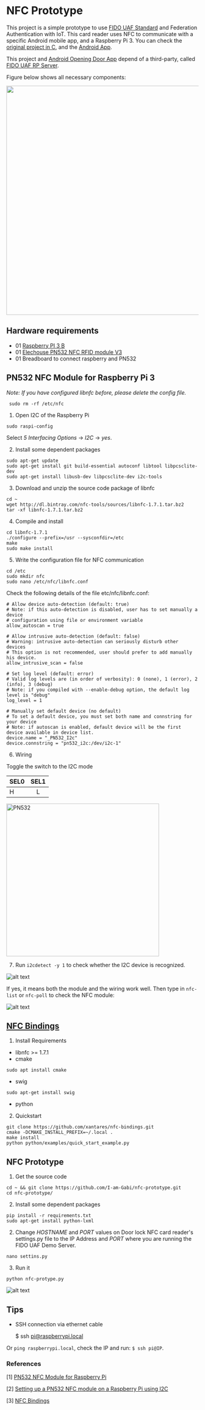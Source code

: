 # NFC Prototype

This project is a simple prototype to use [FIDO UAF Standard](https://fidoalliance.org/specifications/download/) and Federation Authentication with IoT. This card reader uses NFC to communicate with a specific Android mobile app, and a Raspberry Pi 3. You can check the [original project in C](https://github.com/emersonmello/doorlock_raspberrypi), and the [Android App](https://github.com/emersonmello/openingdoor). 

This project and [Android Opening Door App](https://github.com/emersonmello/openingdoor) depend of a third-party, called [FIDO UAF RP Server](https://github.com/emersonmello/UAF).

Figure below shows all necessary components:

<img src= images/components.png width="600"/>

## Hardware requirements

- 01 [Raspberry PI 3 B](https://www.raspberrypi.org/products/raspberry-pi-3-model-b/)
- 01 [Elechouse PN532 NFC RFID module V3](http://www.elechouse.com/elechouse/index.php?main_page=product_info&cPath=90_93&products_id=2242)
- 01 Breadboard to connect raspberry and PN532  

## PN532 NFC Module for Raspberry Pi 3 

*Note: If you have configured libnfc before, please delete the config file.*

	 sudo rm -rf /etc/nfc

1. Open I2C of the Raspberry Pi 
```
sudo raspi-config
```
Select *5 Interfacing Options* -> *I2C* -> *yes*.

2. Install some dependent packages
```
sudo apt-get update
sudo apt-get install git build-essential autoconf libtool libpcsclite-dev
sudo apt-get install libusb-dev libpcsclite-dev i2c-tools
```

3. Download and unzip the source code package of libnfc
```
cd ~
wget http://dl.bintray.com/nfc-tools/sources/libnfc-1.7.1.tar.bz2
tar -xf libnfc-1.7.1.tar.bz2
```

4. Compile and install
```
cd libnfc-1.7.1
./configure --prefix=/usr --sysconfdir=/etc
make
sudo make install 
```

5. Write the configuration file for NFC communication
```
cd /etc
sudo mkdir nfc
sudo nano /etc/nfc/libnfc.conf
```

Check the following details of the file etc/nfc/libnfc.conf:

```
# Allow device auto-detection (default: true)
# Note: if this auto-detection is disabled, user has to set manually a device
# configuration using file or environment variable
allow_autoscan = true

# Allow intrusive auto-detection (default: false)
# Warning: intrusive auto-detection can seriously disturb other devices
# This option is not recommended, user should prefer to add manually his device.
allow_intrusive_scan = false

# Set log level (default: error)
# Valid log levels are (in order of verbosity): 0 (none), 1 (error), 2 (info), 3 (debug)
# Note: if you compiled with --enable-debug option, the default log level is "debug"
log_level = 1

# Manually set default device (no default)
# To set a default device, you must set both name and connstring for your device
# Note: if autoscan is enabled, default device will be the first device available in device list.
device.name = "_PN532_I2c"
device.connstring = "pn532_i2c:/dev/i2c-1"
```

6. Wiring

Toggle the switch to the I2C mode

| SEL0        | SEL1        |
| ----------- | :---------: |
| H           | L           |
 
<img src= images/pn532.jpeg width="400" alt="PN532"/>

7. Run `i2cdetect -y 1` to check whether the I2C device is recognized.

![alt text](images/i2cdetect.png "I2C detect command")

If yes, it means both the module and the wiring work well.
Then type in `nfc-list` or `nfc-poll` to check the NFC module: 

![alt text](images/nfc-command.png "NFC commands")



## [NFC Bindings](https://github.com/xantares/nfc-bindings)

1. Install Requirements

* libnfc >= 1.7.1 
* cmake
```
sudo apt install cmake
```
* swig	
```
sudo apt-get install swig
```
* python

2. Quickstart
```
git clone https://github.com/xantares/nfc-bindings.git
cmake -DCMAKE_INSTALL_PREFIX=~/.local .
make install
python python/examples/quick_start_example.py 
```

## NFC Prototype
	
1. Get the source code

```
cd ~ && git clone https://github.com/I-am-Gabi/nfc-prototype.git
cd nfc-prototype/
```

2. Install some dependent packages

```	
pip install -r requirements.txt 
sudo apt-get install python-lxml
```

2. Change *HOSTNAME* and *PORT* values on Door lock NFC card reader's settings.py file to the IP Address and *PORT* where you are running the FIDO UAF Demo Server. 

```	
nano settins.py
```

3. Run it

```
python nfc-protype.py
```

![alt text](images/nfc-protype.png "NFC prototype")


## Tips

- SSH connection via ethernet cable

	$ ssh pi@raspberrypi.local

Or `ping raspberrypi.local`, check the IP and run: `$ ssh pi@IP`.

### References
 

[1] [PN532 NFC Module for Raspberry Pi](http://wiki.sunfounder.cc/index.php?title=PN532_NFC_Module_for_Raspberry_Pi)

[2] [Setting up a PN532 NFC module on a Raspberry Pi using I2C](https://blog.stigok.com/post/setting-up-a-pn532-nfc-module-on-a-raspberry-pi-using-i2c)

[3] [NFC Bindings](https://github.com/xantares/nfc-bindings)